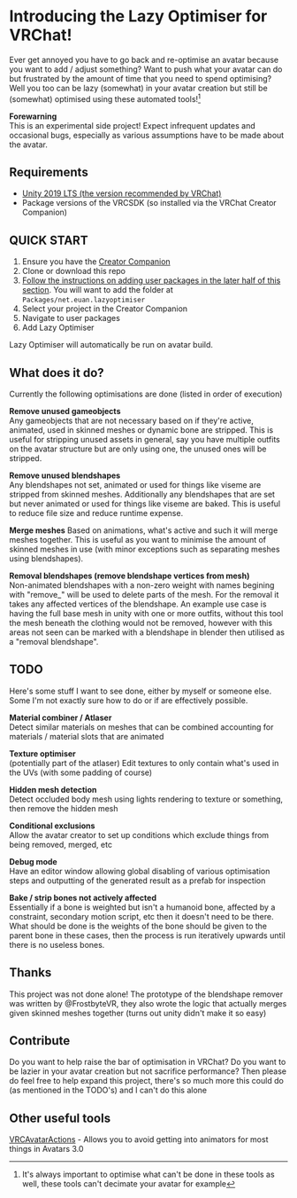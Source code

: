 # Introducing the Lazy Optimiser for VRChat!
Ever get annoyed you have to go back and re-optimise an avatar because you want to add / adjust something? Want to push what your avatar can do but frustrated by the amount of time that you need to spend optimising? Well you too can be lazy (somewhat) in your avatar creation but still be (somewhat) optimised using these automated tools![^1]

**Forewarning**  
This is an experimental side project! Expect infrequent updates and occasional bugs, especially as various assumptions have to be made about the avatar.

## Requirements
- [Unity 2019 LTS (the version recommended by VRChat)](https://docs.vrchat.com/docs/current-unity-version)
- Package versions of the VRCSDK (so installed via the VRChat Creator Companion)

## QUICK START
1. Ensure you have the [Creator Companion](https://vrchat.com/home/download)
2. Clone or download this repo
3. [Follow the instructions on adding user packages in the later half of this section](https://vcc.docs.vrchat.com/vpm/packages#user-packages). You will want to add the folder at `Packages/net.euan.lazyoptimiser`
4. Select your project in the Creator Companion
5. Navigate to user packages
6. Add Lazy Optimiser

Lazy Optimiser will automatically be run on avatar build.

## What does it do?
Currently the following optimisations are done (listed in order of execution)

**Remove unused gameobjects**  
Any gameobjects that are not necessary based on if they're active, animated, used in skinned meshes or dynamic bone are stripped. This is useful for stripping unused assets in general, say you have multiple outfits on the avatar structure but are only using one, the unused ones will be stripped.

**Remove unused blendshapes**  
Any blendshapes not set, animated or used for things like viseme are stripped from skinned meshes. Additionally any blendshapes that are set but never animated or used for things like viseme are baked. This is useful to reduce file size and reduce runtime expense.

**Merge meshes**
Based on animations, what's active and such it will merge meshes together. This is useful as you want to minimise the amount of skinned meshes in use (with minor exceptions such as separating meshes using blendshapes).

**Removal blendshapes (remove blendshape vertices from mesh)**  
Non-animated blendshapes with a non-zero weight with names begining with "remove_" will be used to delete parts of the mesh. For the removal it takes any affected vertices of the blendshape. An example use case is having the full base mesh in unity with one or more outfits, without this tool the mesh beneath the clothing would not be removed, however with this areas not seen can be marked with a blendshape in blender then utilised as a "removal blendshape".

## TODO
Here's some stuff I want to see done, either by myself or someone else. Some I'm not exactly sure how to do or if are effectively possible.

**Material combiner / Atlaser**  
Detect similar materials on meshes that can be combined accounting for materials / material slots that are animated

**Texture optimiser**  
(potentially part of the atlaser) Edit textures to only contain what's used in the UVs (with some padding of course)

**Hidden mesh detection**  
Detect occluded body mesh using lights rendering to texture or something, then remove the hidden mesh

**Conditional exclusions**  
Allow the avatar creator to set up conditions which exclude things from being removed, merged, etc

**Debug mode**  
Have an editor window allowing global disabling of various optimisation steps and outputting of the generated result as a prefab for inspection

**Bake / strip bones not actively affected**  
Essentially if a bone is weighted but isn't a humanoid bone, affected by a constraint, secondary motion script, etc then it doesn't need to be there. What should be done is the weights of the bone should be given to the parent bone in these cases, then the process is run iteratively upwards until there is no useless bones.


## Thanks
This project was not done alone! The prototype of the blendshape remover was written by @FrostbyteVR, they also wrote the logic that actually merges given skinned meshes together (turns out unity didn't make it so easy)

## Contribute
Do you want to help raise the bar of optimisation in VRChat? Do you want to be lazier in your avatar creation but not sacrifice performance? Then please do feel free to help expand this project, there's so much more this could do (as mentioned in the TODO's) and I can't do this alone

## Other useful tools
[VRCAvatarActions](https://github.com/euan142/VRCAvatarActions/) - Allows you to avoid getting into animators for most things in Avatars 3.0  
  
  
[^1]: It's always important to optimise what can't be done in these tools as well, these tools can't decimate your avatar for example